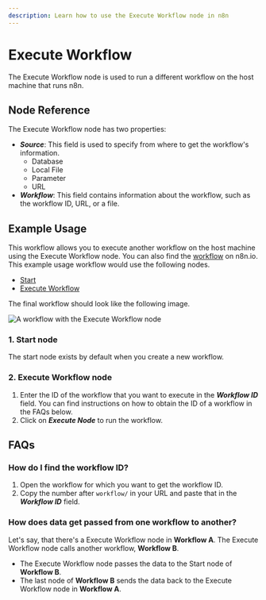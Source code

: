 ```yaml
---
description: Learn how to use the Execute Workflow node in n8n
---
```


# Execute Workflow

The Execute Workflow node is used to run a different workflow on the host machine that runs n8n.

## Node Reference

The Execute Workflow node has two properties:
- ***Source***: This field is used to specify from where to get the workflow's information.
	- Database
	- Local File
	- Parameter
	- URL
- ***Workflow***: This field contains information about the workflow, such as the workflow ID, URL, or a file.


## Example Usage

This workflow allows you to execute another workflow on the host machine using the Execute Workflow node. You can also find the [workflow](https://n8n.io/workflows/588) on n8n.io. This example usage workflow would use the following nodes.
- [Start](../../core-nodes/Start/README.md)
- [Execute Workflow]()

The final workflow should look like the following image.

![A workflow with the Execute Workflow node](./workflow.png)

### 1. Start node

The start node exists by default when you create a new workflow.

### 2. Execute Workflow node

1. Enter the ID of the workflow that you want to execute in the ***Workflow ID*** field. You can find instructions on how to obtain the ID of a workflow in the FAQs below.
2. Click on ***Execute Node*** to run the workflow.


## FAQs

### How do I find the workflow ID?

1. Open the workflow for which you want to get the workflow ID.
2. Copy the number after `workflow/` in your URL and paste that in the ***Workflow ID*** field.


### How does data get passed from one workflow to another?

Let's say, that there's a Execute Workflow node in **Workflow A**. The Execute Workflow node calls another workflow, **Workflow B**.
- The Execute Workflow node passes the data to the Start node of **Workflow B**.
- The last node of **Workflow B** sends the data back to the Execute Workflow node in **Workflow A**.

